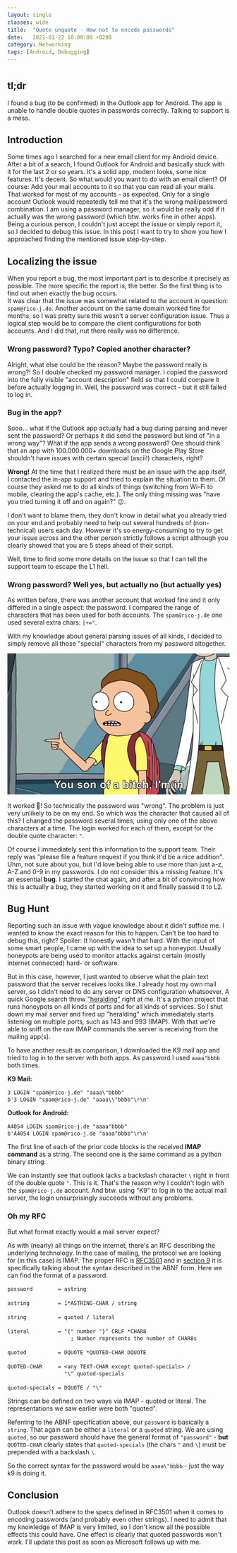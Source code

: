 ```yaml
---
layout: single
classes: wide
title:  "Quote unquote - How not to encode passwords"
date:   2021-01-22 10:00:00 +0200
category: Networking
tags: [Android, Debugging]
---
```

# 

## tl;dr
I found a bug (to be confirmed) in the Outlook app for Android.
The app is unable to handle double quotes in passwords correctly.
Talking to support is a mess.


## Introduction
Some times ago I searched for a new email client for my Android device.
After a bit of a search, I found Outlook for Android and basically stuck with it for the last 2 or so years.
It's a solid app, modern looks, some nice features. It's decent.
So what would you want to do with an email client? Of course: Add your mail accounts to it so that you can read all your mails.
That worked for most of my accounts - as expected.
Only for a single account Outlook would repeatedly tell me that it's the wrong mail/password combination.
I am using a password manager, so it would be really odd if it actually was the wrong password (which btw. works fine in other apps).
Being a curious person, I couldn't just accept the issue or simply report it, so I decided to debug this issue.
In this post I want to try to show you how I approached finding the mentioned issue step-by-step.


## Localizing the issue
When you report a bug, the most important part is to describe it precisely as possible.
The more specific the report is, the better.
So the first thing is to find out when exactly the bug occurs.  
It was clear that the issue was somewhat related to the account in question: `spam@rico-j.de`.
Another account on the same domain worked fine for months, so I was pretty sure this wasn't a server configuration issue.
Thus a logical step would be to compare the client configurations for both accounts.
And I did that, nut there really was no difference.


### Wrong password? Typo? Copied another character?
Alright, what else could be the reason?
Maybe the password really is wrong?!
So I double checked my password manager.
I copied the password into the fully visible "account description" field so that I could compare it before actually logging in.
Well, the password was correct - but it still failed to log in.


### Bug in the app?
Sooo... what if the Outlook app actually had a bug during parsing and never sent the password? Or perhaps it did send the password but kind of "in a wrong way"? What if the app sends a wrong password?
One should think that an app with 100.000.000+ downloads on the Google Play Store shouldn't have issues with certain special (ascii!) characters, right?

**Wrong!**
At the time that I realized there must be an issue with the app itself, I contacted the in-app support and tried to explain the situation to them.
Of course they asked me to do all kinds of things (switching from Wi-Fi to mobile, clearing the app's cache, etc.). The only thing missing was "have you tried turning it off and on again?" 😉.

I don't want to blame them, they don't know in detail what you already tried on your end and probably need to help out several hundreds of (non-technical) users each day.
However it's so energy-consuming to try to get your issue across and the other person strictly follows a script although you clearly showed that you are 5 steps ahead of their script.

Well, time to find some more details on the issue so that I can tell the support team to escape the L1 hell.


### Wrong password? Well yes, but actually no (but actually yes)
As written before, there was another account that worked fine and it only differed in a single aspect: the password.
I compared the range of characters that has been used for both accounts.
The `spam@rico-j.de` one used several extra chars: `|+="`.

With my knowledge about general parsing issues of all kinds, I decided to simply remove all those "special" characters from my password altogether.

![I'm in](/assets/img/2021-01-22-outlook-for-android-bug/im_in.jpg)

It worked 🎉! So technically the password was "wrong". 
The problem is just very unlikely to be on my end.
So which was the character that caused all of this?
I changed the password several times, using only one of the above characters at a time.
The login worked for each of them, except for the double quote character: `"`.

Of course I immediately sent this information to the support team.
Their reply was "please file a feature request if you think it'd be a nice addition".
Uhm, not sure about you, but I'd love being able to use more than just a-z, A-Z and 0-9 in my passwords.
I do not consider this a missing feature. It's an essential **bug**.
I started the chat again, and after a bit of convincing how this is actually a bug, they started working on it and finally passed it to L2.


## Bug Hunt
Reporting such an issue with vague knowledge about it didn't suffice me.
I wanted to know the exact reason for this to happen.
Can't be too hard to debug this, right? Spoiler: It honestly wasn't that hard.
With the input of some smart people, I came up with the idea to set up a honeypot.
Usually honeypots are being used to monitor attacks against certain (mostly internet connected) hard- or software. 

But in this case, however, I just wanted to observe what the plain text password that the server receives looks like.
I already host my own mail server, so I didn't need to do any server or DNS configuration whatsoever.
A quick Google search threw ["heralding"](https://github.com/johnnykv/heralding) right at me.
It's a python project that runs honeypots on all kinds of ports and for all kinds of services.
So I shut down my mail server and fired up "heralding" which immediately starts listening on multiple ports, such as 143 and 993  (IMAP).
With that we're able to sniff on the raw IMAP commands the server is receiving from the mailing app(s).

To have another result as comparison, I downloaded the K9 mail app and tried to log in to the server with both apps.
As password I used `aaaa"bbbb` both times.

**K9 Mail:**
```
3 LOGIN "spam@rico-j.de" "aaaa\"bbbb"
b'3 LOGIN "spam@rico-j.de" "aaaa\\"bbbb"\r\n'

```

**Outlook for Android:**
```
A4054 LOGIN spam@rico-j.de "aaaa"bbbb"
b'A4054 LOGIN spam@rico-j.de "aaaa"bbbb"\r\n'
```

The first line of each of the prior code blocks is the received **IMAP command** as a string. The second one is the same command as a python binary string.

We can instantly see that outlook lacks a backslash character `\` right in front of the double quote `"`.
This is it. 
That's the reason why I couldn't login with the `spam@rico-j.de` account.
And btw. using "K9" to log in to the actual mail server, the login unsurprisingly succeeds without any problems.


### Oh my RFC
But what format exactly would a mail server expect?

As with (nearly) all things on the internet, there's an RFC describing the underlying technology.
In the case of mailing, the protocol we are looking for (in this case) is IMAP.
The proper RFC is [RFC3501](https://tools.ietf.org/html/rfc3501) and in [section 9](https://tools.ietf.org/html/rfc3501#section-9) it is specifically talking about the syntax described in the ABNF form.
Here we can find the format of a password.


```
password        = astring

astring         = 1*ASTRING-CHAR / string

string          = quoted / literal

literal         = "{" number "}" CRLF *CHAR8
                    ; Number represents the number of CHAR8s

quoted          = DQUOTE *QUOTED-CHAR DQUOTE

QUOTED-CHAR     = <any TEXT-CHAR except quoted-specials> /
                  "\" quoted-specials

quoted-specials = DQUOTE / "\"
```

Strings can be defined on two ways via IMAP - quoted or literal.
The representations we saw earlier were both "quoted".

Referring to the ABNF specification above, our `password` is basically a `string`. 
That again can be either a `literal` or a `quoted` string.
We are using `quoted`, so our password should have the general format of `"password"` - **but** `QUOTED-CHAR` clearly states that `quoted-specials` (the chars `"` and `\`) must be prepended with a backslash `\`.

So the correct syntax for the password would be `aaaa\"bbbb` - just the way k9 is doing it.

## Conclusion
Outlook doesn't adhere to the specs defined in RFC3501 when it comes to encoding passwords (and probably even other strings).
I need to admit that my knowledge of IMAP is very limited, so I don't know all the possible effects this could have.
One effect is clearly that quoted passwords won't work.
I'll update this post as soon as Microsoft follows up with me.
